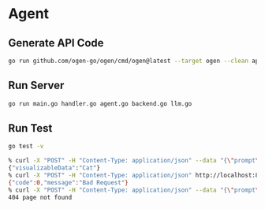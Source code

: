 # Agent

## Generate API Code

```bash
go run github.com/ogen-go/ogen/cmd/ogen@latest --target ogen --clean api/openapi.json
```

## Run Server

```bash
go run main.go handler.go agent.go backend.go llm.go
```

## Run Test

```bash
go test -v
```

```bash
% curl -X "POST" -H "Content-Type: application/json" --data "{\"prompt\":\"Cat\"}" http://localhost:8080/v0.0.1/chat
{"visualizableData":"Cat"}
% curl -X "POST" -H "Content-Type: application/json" http://localhost:8080/v0.0.1/chat
{"code":0,"message":"Bad Request"}
% curl -X "POST" -H "Content-Type: application/json" --data "{\"prompt\":\"Cat\"}" http://localhost:8080/v0.0.1/xxx
404 page not found
```
